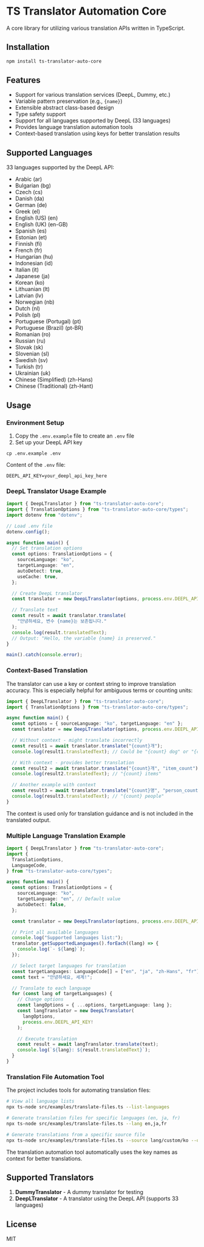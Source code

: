 # TS Translator Automation Core

A core library for utilizing various translation APIs written in TypeScript.

## Installation

```bash
npm install ts-translator-auto-core
```

## Features

- Support for various translation services (DeepL, Dummy, etc.)
- Variable pattern preservation (e.g., `{name}`)
- Extensible abstract class-based design
- Type safety support
- Support for all languages supported by DeepL (33 languages)
- Provides language translation automation tools
- Context-based translation using keys for better translation results

## Supported Languages

33 languages supported by the DeepL API:

- Arabic (ar)
- Bulgarian (bg)
- Czech (cs)
- Danish (da)
- German (de)
- Greek (el)
- English (US) (en)
- English (UK) (en-GB)
- Spanish (es)
- Estonian (et)
- Finnish (fi)
- French (fr)
- Hungarian (hu)
- Indonesian (id)
- Italian (it)
- Japanese (ja)
- Korean (ko)
- Lithuanian (lt)
- Latvian (lv)
- Norwegian (nb)
- Dutch (nl)
- Polish (pl)
- Portuguese (Portugal) (pt)
- Portuguese (Brazil) (pt-BR)
- Romanian (ro)
- Russian (ru)
- Slovak (sk)
- Slovenian (sl)
- Swedish (sv)
- Turkish (tr)
- Ukrainian (uk)
- Chinese (Simplified) (zh-Hans)
- Chinese (Traditional) (zh-Hant)

## Usage

### Environment Setup

1. Copy the `.env.example` file to create an `.env` file
2. Set up your DeepL API key

```
cp .env.example .env
```

Content of the `.env` file:

```
DEEPL_API_KEY=your_deepl_api_key_here
```

### DeepL Translator Usage Example

```typescript
import { DeepLTranslator } from "ts-translator-auto-core";
import { TranslationOptions } from "ts-translator-auto-core/types";
import dotenv from "dotenv";

// Load .env file
dotenv.config();

async function main() {
  // Set translation options
  const options: TranslationOptions = {
    sourceLanguage: "ko",
    targetLanguage: "en",
    autoDetect: true,
    useCache: true,
  };

  // Create DeepL translator
  const translator = new DeepLTranslator(options, process.env.DEEPL_API_KEY!);

  // Translate text
  const result = await translator.translate(
    "안녕하세요, 변수 {name}는 보존됩니다."
  );
  console.log(result.translatedText);
  // Output: "Hello, the variable {name} is preserved."
}

main().catch(console.error);
```

### Context-Based Translation

The translator can use a key or context string to improve translation accuracy. This is especially helpful for ambiguous terms or counting units:

```typescript
import { DeepLTranslator } from "ts-translator-auto-core";
import { TranslationOptions } from "ts-translator-auto-core/types";

async function main() {
  const options = { sourceLanguage: "ko", targetLanguage: "en" };
  const translator = new DeepLTranslator(options, process.env.DEEPL_API_KEY!);

  // Without context - might translate incorrectly
  const result1 = await translator.translate("{count}개");
  console.log(result1.translatedText); // Could be "{count} dog" or "{count}"

  // With context - provides better translation
  const result2 = await translator.translate("{count}개", "item_count");
  console.log(result2.translatedText); // "{count} items"

  // Another example with context
  const result3 = await translator.translate("{count}명", "person_count");
  console.log(result3.translatedText); // "{count} people"
}
```

The context is used only for translation guidance and is not included in the translated output.

### Multiple Language Translation Example

```typescript
import { DeepLTranslator } from "ts-translator-auto-core";
import {
  TranslationOptions,
  LanguageCode,
} from "ts-translator-auto-core/types";

async function main() {
  const options: TranslationOptions = {
    sourceLanguage: "ko",
    targetLanguage: "en", // Default value
    autoDetect: false,
  };

  const translator = new DeepLTranslator(options, process.env.DEEPL_API_KEY!);

  // Print all available languages
  console.log("Supported languages list:");
  translator.getSupportedLanguages().forEach((lang) => {
    console.log(`- ${lang}`);
  });

  // Select target languages for translation
  const targetLanguages: LanguageCode[] = ["en", "ja", "zh-Hans", "fr"];
  const text = "안녕하세요, 세계!";

  // Translate to each language
  for (const lang of targetLanguages) {
    // Change options
    const langOptions = { ...options, targetLanguage: lang };
    const langTranslator = new DeepLTranslator(
      langOptions,
      process.env.DEEPL_API_KEY!
    );

    // Execute translation
    const result = await langTranslator.translate(text);
    console.log(`${lang}: ${result.translatedText}`);
  }
}
```

### Translation File Automation Tool

The project includes tools for automating translation files:

```bash
# View all language lists
npx ts-node src/examples/translate-files.ts --list-languages

# Generate translation files for specific languages (en, ja, fr)
npx ts-node src/examples/translate-files.ts --lang en,ja,fr

# Generate translations from a specific source file
npx ts-node src/examples/translate-files.ts --source lang/custom/ko --output lang/custom
```

The translation automation tool automatically uses the key names as context for better translations.

## Supported Translators

1. **DummyTranslator** - A dummy translator for testing
2. **DeepLTranslator** - A translator using the DeepL API (supports 33 languages)

## License

MIT
